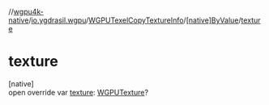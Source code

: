 //[wgpu4k-native](../../../../index.md)/[io.ygdrasil.wgpu](../../index.md)/[WGPUTexelCopyTextureInfo](../index.md)/[[native]ByValue](index.md)/[texture](texture.md)

# texture

[native]\
open override var [texture](texture.md): [WGPUTexture](../../-w-g-p-u-texture/index.md)?